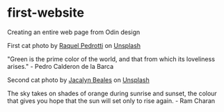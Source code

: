 # first-website
Creating an entire web page from Odin design

First cat photo by <a href="https://unsplash.com/@raquelpedrotti?utm_content=creditCopyText&utm_medium=referral&utm_source=unsplash">Raquel Pedrotti</a> on <a href="https://unsplash.com/photos/black-cat-hiding-behind-green-grass-AHgpNYkX9dc?utm_content=creditCopyText&utm_medium=referral&utm_source=unsplash">Unsplash</a>

"Green is the prime color of the world, and that from which its loveliness arises." - Pedro Calderon de la Barca

Second cat photo by <a href="https://unsplash.com/@jacalynbeales?utm_content=creditCopyText&utm_medium=referral&utm_source=unsplash">Jacalyn Beales</a> on <a href="https://unsplash.com/photos/long-haired-orange-cat-CKsDMYPDgCs?utm_content=creditCopyText&utm_medium=referral&utm_source=unsplash">Unsplash</a>

The sky takes on shades of orange during sunrise and sunset, the colour that gives you hope that the sun will set only to rise again. - Ram Charan
      
      
      
